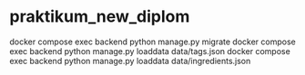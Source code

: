 # praktikum_new_diplom
docker compose exec backend python manage.py migrate
docker compose exec backend python manage.py loaddata data/tags.json
docker compose exec backend python manage.py loaddata data/ingredients.json